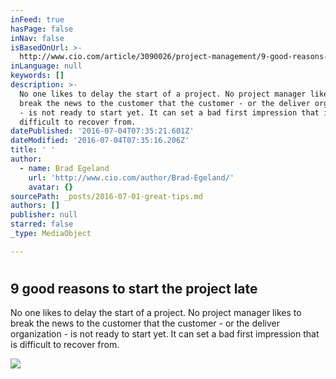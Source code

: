 ```yaml
---
inFeed: true
hasPage: false
inNav: false
isBasedOnUrl: >-
  http://www.cio.com/article/3090026/project-management/9-good-reasons-to-start-the-project-late.html
inLanguage: null
keywords: []
description: >-
  No one likes to delay the start of a project. No project manager likes to
  break the news to the customer that the customer - or the deliver organization
  - is not ready to start yet. It can set a bad first impression that is
  difficult to recover from.
datePublished: '2016-07-04T07:35:21.601Z'
dateModified: '2016-07-04T07:35:16.206Z'
title: ' '
author:
  - name: Brad Egeland
    url: 'http://www.cio.com/author/Brad-Egeland/'
    avatar: {}
sourcePath: _posts/2016-07-01-great-tips.md
authors: []
publisher: null
starred: false
_type: MediaObject

---
```

# 

<article style=""><h1>9 good reasons to start the project late</h1><p>No one likes to delay the start of a project. No project manager likes to break the news to the customer that the customer - or the deliver organization - is not ready to start yet. It can set a bad first impression that is difficult to recover from.</p><img src="http://images.techhive.com/images/article/2016/06/9-reasons-to-start-project-late-100669230-primary.idge.jpg" /></article>